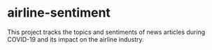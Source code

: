 # airline-sentiment
This project tracks the topics and sentiments of news articles during COVID-19 and its impact on the airline industry.
